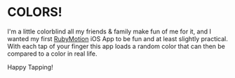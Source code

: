 # COLORS!

I'm a little colorblind all my friends &amp; family make fun of me for it, and I wanted my first [RubyMotion](http://rubymotion.com/ "RubyMotion - Ruby for iOS") iOS App to be fun and at least slightly practical. With each tap of your finger this app loads a random color that can then be compared to a color in real life.

Happy Tapping!

